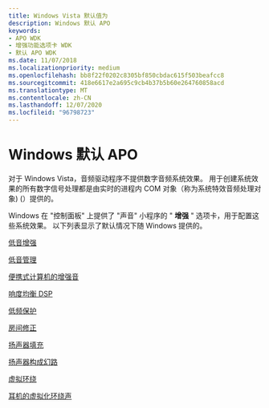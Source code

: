 ```yaml
---
title: Windows Vista 默认值为
description: Windows 默认 APO
keywords:
- APO WDK
- 增强功能选项卡 WDK
- 默认 APO WDK
ms.date: 11/07/2018
ms.localizationpriority: medium
ms.openlocfilehash: bb8f22f0202c8305bf850cbdac615f503beafcc8
ms.sourcegitcommit: 418e6617e2a695c9cb4b37b5b60e264760858acd
ms.translationtype: MT
ms.contentlocale: zh-CN
ms.lasthandoff: 12/07/2020
ms.locfileid: "96798723"
---
```

# <a name="windows-default-apos"></a>Windows 默认 APO


对于 Windows Vista，音频驱动程序不提供数字音频系统效果。 用于创建系统效果的所有数字信号处理都是由实时的进程内 COM 对象（称为系统特效音频处理对象)  (）提供的。

Windows 在 "控制面板" 上提供了 "声音" 小程序的 " **增强** " 选项卡，用于配置这些系统效果。 以下列表显示了默认情况下随 Windows 提供的。

[低音增强](bass-boost.md)

[低音管理](bass-management.md)

[便携式计算机的增强音](enhanced-sound-for-laptop-computers.md)

[响度均衡 DSP](loudness-equalization-dsp.md)

[低频保护](low-frequency-protection.md)

[房间修正](room-correction.md)

[扬声器填充](speaker-fill.md)

[扬声器构成幻路](speaker-phantoming.md)

[虚拟环绕](virtual-surround.md)

[耳机的虚拟化环绕声](virtualized-surround-sound-over-headphones.md)

 

 




